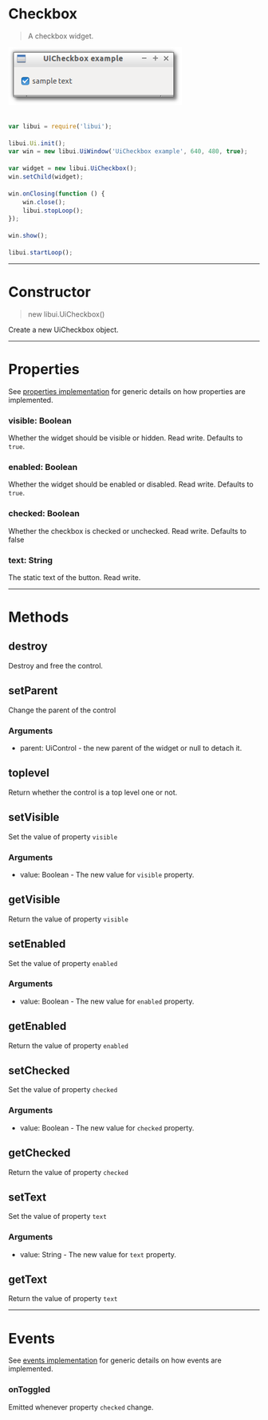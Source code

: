 
# Checkbox

> A checkbox widget.

![UiCheckbox example](media/UiCheckbox.png)

```js

var libui = require('libui');

libui.Ui.init();
var win = new libui.UiWindow('UiCheckbox example', 640, 480, true);

var widget = new libui.UiCheckbox();
win.setChild(widget);

win.onClosing(function () {
	win.close();
	libui.stopLoop();
});

win.show();

libui.startLoop();

```

---

# Constructor

> new libui.UiCheckbox()

Create a new UiCheckbox object.

---

# Properties

See [properties implementation](properties.md) for generic details on how properties are implemented.


### visible: Boolean

Whether the widget should be visible or hidden. 
Read write.
Defaults to `true`.



### enabled: Boolean

Whether the widget should be enabled or disabled. 
Read write.
Defaults to `true`.



### checked: Boolean

Whether the checkbox is checked or unchecked.
Read write.
Defaults to false



### text: String

The static text of the button.
Read write.




---

# Methods


## destroy

Destroy and free the control.




## setParent

Change the parent of the control


### Arguments

* parent: UiControl - the new parent of the widget or null to detach it.



## toplevel

Return whether the control is a top level one or not.




## setVisible

Set the value of property `visible`

### Arguments

* value: Boolean - The new value for `visible` property.

## getVisible

Return the value of property `visible`



## setEnabled

Set the value of property `enabled`

### Arguments

* value: Boolean - The new value for `enabled` property.

## getEnabled

Return the value of property `enabled`



## setChecked

Set the value of property `checked`

### Arguments

* value: Boolean - The new value for `checked` property.

## getChecked

Return the value of property `checked`



## setText

Set the value of property `text`

### Arguments

* value: String - The new value for `text` property.

## getText

Return the value of property `text`



---

# Events

See [events implementation](events.md) for generic details on how events are implemented.


### onToggled

Emitted whenever property `checked` change.




